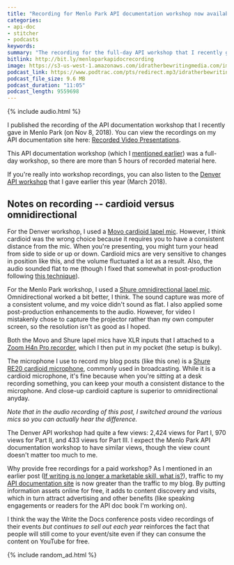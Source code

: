 ```yaml
---
title: "Recording for Menlo Park API documentation workshop now available -- and some thoughts on using cardioid versus omnidirectional microphones for recording"
categories:
- api-doc
- stitcher
- podcasts
keywords:
summary: "The recording for the full-day API workshop that I recently gave in Menlo Park, California, is now available. This recording provides more than 5 hours of instruction about writing API docs &mdash; for free. I also share some thoughts on cardioid versus omnidirectional microphones, and which is better in a workshop setting. The audio narration of this post switches around the microphones so you can hear the difference."
bitlink: http://bit.ly/menloparkapidocrecording
image: https://s3-us-west-1.amazonaws.com/idratherbewritingmedia.com/images/idratherbewritinglogo.png
podcast_link: https://www.podtrac.com/pts/redirect.mp3/idratherbewritingmedia.com/podcasts/apidocandcardioidversusomni.mp3
podcast_file_size: 9.6 MB
podcast_duration: "11:05"
podcast_length: 9559698
---
```


{% include audio.html %}

I published the recording of the API documentation workshop that I recently gave in Menlo Park (on Nov 8, 2018). You can view the recordings on my API documentation site here: [Recorded Video Presentations](https://idratherbewriting.com/learnapidoc/docapis_course_videos.html#api-workshop-in-menlo-park-california-nov-8-2018).

This API documentation workshop (which I [mentioned earlier](https://idratherbewriting.com/2018/10/31/upcoming-api-doc-workshop/)) was a full-day workshop, so there are more than 5 hours of recorded material here.

If you're really into workshop recordings, you can also listen to the [Denver API workshop](https://idratherbewriting.com/learnapidoc/docapis_course_videos.html#api-workshop-in-denver-colorado-march-2018) that I gave earlier this year (March 2018).

## Notes on recording -- cardioid versus omnidirectional

For the Denver workshop, I used a [Movo cardioid lapel mic](https://www.amazon.com/gp/product/B074TVZQW6/ref=oh_aui_search_detailpage?ie=UTF8&psc=1). However, I think cardioid was the wrong choice because it requires you to have a consistent distance from the mic. When you're presenting, you might turn your head from side to side or up or down. Cardioid mics are very sensitive to changes in position like this, and the volume fluctuated a lot as a result. Also, the audio sounded flat to me (though I fixed that somewhat in post-production following [this technique](https://www.youtube.com/watch?v=dQCB72S64L4)).

For the Menlo Park workshop, I used a [Shure omnidirectional lapel mic](https://www.amazon.com/gp/product/B0002JETWE/ref=oh_aui_search_detailpage?ie=UTF8&psc=1). Omnidirectional worked a bit better, I think. The sound capture was more of a consistent volume, and my voice didn't sound as flat. I also applied some post-production enhancements to the audio. However, for video I mistakenly chose to capture the projector rather than my own computer screen, so the resolution isn't as good as I hoped.

Both the Movo and Shure lapel mics have XLR inputs that I attached to a [Zoom H4n Pro recorder](https://www.guitarcenter.com/Zoom/H4n-Pro-Handy-Recorder-1500000013022.gc), which I then put in my pocket (the setup is bulky).

The microphone I use to record my blog posts (like this one) is a [Shure RE20 cardioid microphone](https://www.amazon.com/Electro-Voice-RE-20-Cardioid-Microphone/dp/B000Z7LLQ0), commonly used in broadcasting. While it is a cardioid microphone, it's fine because when you're sitting at a desk recording something, you can keep your mouth a consistent distance to the microphone. And close-up cardioid capture is superior to omnidirectional anyday.

*Note that in the audio recording of this post, I switched around the various mics so you can actually hear the difference.*

The Denver API workshop had quite a few views: 2,424 views for Part I, 970 views for Part II, and 433 views for Part III. I expect the Menlo Park API documentation workshop to have similar views, though the view count doesn't matter too much to me.

Why provide free recordings for a paid workshop? As I mentioned in an earlier post ([If writing is no longer a marketable skill, what is?](https://idratherbewriting.com/2018/08/09/writing-no-longer-a-skill/)), traffic to my [API documentation site](/learnapidoc/) is now greater than the traffic to my blog. By putting information assets online for free, it adds to content discovery and visits, which in turn attract advertising and other benefits (like speaking engagements or readers for the API doc book I'm working on).

I think the way the Write the Docs conference posts video recordings of their events *but continues to sell out each year* reinforces the fact that people will still come to your event/site even if they can consume the content on YouTube for free.

{% include random_ad.html %}
